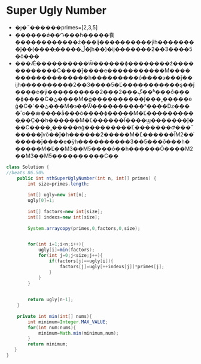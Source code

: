 # Super Ugly Number

* �ȷ�˵������primes=[2,3,5]
* ������ǿ��Դ���һ�����飬������������ź���ĳ����������ÿһ��������ǰ��(����ָ�����ڵ�ǰһ��)�ĳ�������2��3����5�õ���
* ���Ǽ����������Ѿ������ɸ��������ź������������С����ǰ����е�����������M������������������һ���������ó����϶���ǰ��ĳһ����������2��3����5�Ľ�����������ȿ��ǰ����е�ÿ����������2���ڳ���2��ʱ���ܵõ����ɸ����С�ڻ����M�ġ����������ǰ���˳�����ɵģ�С�ڻ��ߵ���M�϶��Ѿ����������ˣ����ǲ����ٴο��ǣ����ǻ���õ����ɸ�����M�Ľ����������ֻ��Ҫ��һ������M�Ľ������Ϊ����ϣ�������ǰ���С����˳�����ɵģ���������Ľ�������Ժ���˵�����ǰѵõ��ĵ�һ������2�����M�Ľ������ΪM2��ͬ�����ǰ����е�ÿһ����������3��5���ܵõ���һ������M�Ľ��M3��M5����ô��һ������Ӧ����M2��M3��M5����������С��


```java
class Solution {
//beats 86.50%
    public int nthSuperUglyNumber(int n, int[] primes) {
        int size=primes.length;
        
        int[] ugly=new int[n];
        ugly[0]=1;
        
        int[] factors=new int[size];
        int[] indexs=new int[size];
        
        System.arraycopy(primes,0,factors,0,size);


        for(int i=1;i<n;i++){
            ugly[i]=min(factors);
            for(int j=0;j<size;j++){
                if(factors[j]==ugly[i]){
                    factors[j]=ugly[++indexs[j]]*primes[j];
                }
            }
        }
        

        return ugly[n-1];
    }
    
    private int min(int[] nums){
        int minimum=Integer.MAX_VALUE;
        for(int num:nums){
            minimum=Math.min(minimum,num);
        }
        return minimum;
   }
}
```